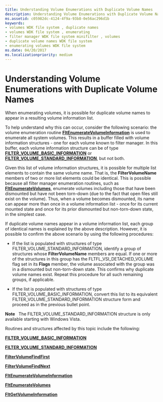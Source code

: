 ```yaml
---
title: Understanding Volume Enumerations with Duplicate Volume Names
description: Understanding Volume Enumerations with Duplicate Volume Names
ms.assetid: c05982dc-4124-4f9a-93b8-0e56ac296d1b
keywords:
- volumes WDK file system , duplicate names
- volumes WDK file system , enumerating
- filter manager WDK file system minifilter , volumes
- duplicate volume names WDK file system
- enumerating volumes WDK file system
ms.date: 04/20/2017
ms.localizationpriority: medium
---
```


# Understanding Volume Enumerations with Duplicate Volume Names


When enumerating volumes, it is possible for duplicate volume names to appear in a resulting volume information list.

To help understand why this can occur, consider the following scenario: the volume enumeration routine [**FltEnumerateVolumeInformation**](https://msdn.microsoft.com/library/windows/hardware/ff542091) is used to enumerate all system volumes. This results in a buffer filled with volume information structures - one for each volume known to filter manager. In this buffer, each volume information structure can be of type [**FILTER\_VOLUME\_BASIC\_INFORMATION**](https://msdn.microsoft.com/library/windows/hardware/ff541631) or [**FILTER\_VOLUME\_STANDARD\_INFORMATION**](https://msdn.microsoft.com/library/windows/hardware/ff541647), but not both.

Given this list of volume information structures, it is possible for multiple list elements to contain the same volume name. That is, the **FilterVolumeName** members of two or more list elements could be identical. This is possible because all filter manager enumeration routines, such as [**FltEnumerateVolumes**](https://msdn.microsoft.com/library/windows/hardware/ff542092), enumerate volumes including those that have been dismounted but have not been torn-down (due to the fact that open files still exist on the volume). Thus, when a volume becomes dismounted, its name can appear more than once in a volume information list - once for its current mounted state and once for its prior dismounted but non-torn-down state, in the simplest case.

If duplicate volume names appear in a volume information list, each group of identical names is explained by the above description. However, it is possible to confirm the above scenario by using the following procedures:

-   If the list is populated with structures of type FILTER\_VOLUME\_STANDARD\_INFORMATION, identify a group of structures whose **FilterVolumeName** members are equal. If one or more of the structures in this group has the FLTFL\_VSI\_DETACHED\_VOLUME flag set in its **Flags** member, the volume associated with the group was in a dismounted but non-torn-down state. This confirms why duplicate volume names exist. Repeat this procedure for all such remaining groups, if applicable.

-   If the list is populated with structures of type FILTER\_VOLUME\_BASIC\_INFORMATION, convert this list to its equivalent FILTER\_VOLUME\_STANDARD\_INFORMATION structure form and proceed as in the previous bullet point.

**Note**   The FILTER\_VOLUME\_STANDARD\_INFORMATION structure is only available starting with Windows Vista.

 

Routines and structures affected by this topic include the following:

[**FILTER\_VOLUME\_BASIC\_INFORMATION**](https://msdn.microsoft.com/library/windows/hardware/ff541631)

[**FILTER\_VOLUME\_STANDARD\_INFORMATION**](https://msdn.microsoft.com/library/windows/hardware/ff541647)

[**FilterVolumeFindFirst**](https://msdn.microsoft.com/library/windows/hardware/ff541525)

[**FilterVolumeFindNext**](https://msdn.microsoft.com/library/windows/hardware/ff541530)

[**FltEnumerateVolumeInformation**](https://msdn.microsoft.com/library/windows/hardware/ff542091)

[**FltEnumerateVolumes**](https://msdn.microsoft.com/library/windows/hardware/ff542092)

[**FltGetVolumeInformation**](https://msdn.microsoft.com/library/windows/hardware/ff543238)

 

 





